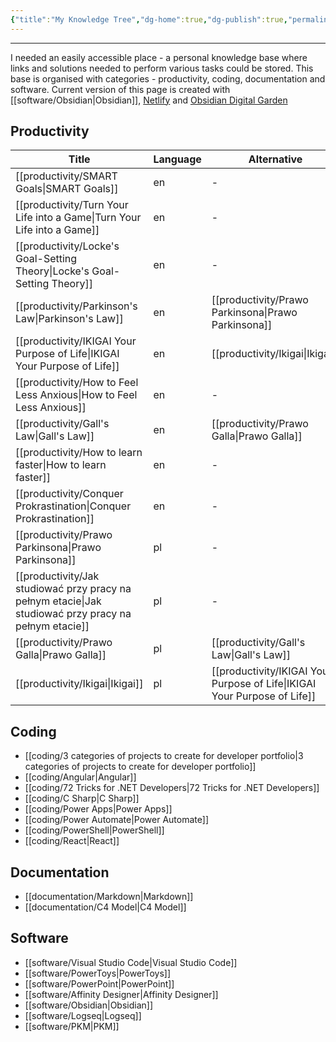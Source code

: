```yaml
---
{"title":"My Knowledge Tree","dg-home":true,"dg-publish":true,"permalink":"/home/my-knowledge-tree/","tags":"gardenEntry","dgPassFrontmatter":true}
---
```


---
I needed an easily accessible place - a personal knowledge base where links and solutions needed to perform various tasks could be stored. 
This base is organised with categories - productivity, coding, documentation and software. Current version of this page is created with [[software/Obsidian\|Obsidian]], [Netlify](https://app.netlify.com/) and [Obsidian Digital Garden](https://github.com/oleeskild/obsidian-digital-garden)

## Productivity

| Title                                                                                                    | Language | Alternative                                                                  |
| -------------------------------------------------------------------------------------------------------- | -------- | ---------------------------------------------------------------------------- |
| [[productivity/SMART Goals\|SMART Goals]]                                                             | en       | \-                                                                           |
| [[productivity/Turn Your Life into a Game\|Turn Your Life into a Game]]                               | en       | \-                                                                           |
| [[productivity/Locke's Goal-Setting Theory\|Locke's Goal-Setting Theory]]                             | en       | \-                                                                           |
| [[productivity/Parkinson's Law\|Parkinson's Law]]                                                     | en       | [[productivity/Prawo Parkinsona\|Prawo Parkinsona]]                       |
| [[productivity/IKIGAI Your Purpose of Life\|IKIGAI Your Purpose of Life]]                             | en       | [[productivity/Ikigai\|Ikigai]]                                           |
| [[productivity/How to Feel Less Anxious\|How to Feel Less Anxious]]                                   | en       | \-                                                                           |
| [[productivity/Gall's Law\|Gall's Law]]                                                               | en       | [[productivity/Prawo Galla\|Prawo Galla]]                                 |
| [[productivity/How to learn faster\|How to learn faster]]                                             | en       | \-                                                                           |
| [[productivity/Conquer Prokrastination\|Conquer Prokrastination]]                                     | en       | \-                                                                           |
| [[productivity/Prawo Parkinsona\|Prawo Parkinsona]]                                                   | pl       | \-                                                                           |
| [[productivity/Jak studiować przy pracy na pełnym etacie\|Jak studiować przy pracy na pełnym etacie]] | pl       | \-                                                                           |
| [[productivity/Prawo Galla\|Prawo Galla]]                                                             | pl       | [[productivity/Gall's Law\|Gall's Law]]                                   |
| [[productivity/Ikigai\|Ikigai]]                                                                       | pl       | [[productivity/IKIGAI Your Purpose of Life\|IKIGAI Your Purpose of Life]] |


## Coding

- [[coding/3 categories of projects to create for developer portfolio\|3 categories of projects to create for developer portfolio]]
- [[coding/Angular\|Angular]]
- [[coding/72 Tricks for .NET Developers\|72 Tricks for .NET Developers]]
- [[coding/C Sharp\|C Sharp]]
- [[coding/Power Apps\|Power Apps]]
- [[coding/Power Automate\|Power Automate]]
- [[coding/PowerShell\|PowerShell]]
- [[coding/React\|React]]


## Documentation

- [[documentation/Markdown\|Markdown]]
- [[documentation/C4 Model\|C4 Model]]


## Software

- [[software/Visual Studio Code\|Visual Studio Code]]
- [[software/PowerToys\|PowerToys]]
- [[software/PowerPoint\|PowerPoint]]
- [[software/Affinity Designer\|Affinity Designer]]
- [[software/Obsidian\|Obsidian]]
- [[software/Logseq\|Logseq]]
- [[software/PKM\|PKM]]

